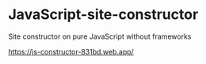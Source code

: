 # JavaScript-site-constructor
Site constructor on pure JavaScript without frameworks

https://js-constructor-831bd.web.app/
